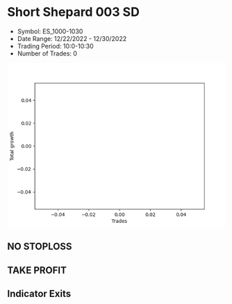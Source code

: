 # Short Shepard 003 SD 
- Symbol: ES_1000-1030
- Date Range: 12/22/2022 - 12/30/2022
- Trading Period: 10:0-10:30
- Number of Trades: 0

![Plot](ShortShepard003SDES_1000-1030.png)
## NO STOPLOSS














## TAKE PROFIT











## Indicator Exits

